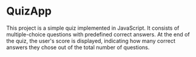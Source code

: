 # QuizApp
This project is a simple quiz implemented in JavaScript. It consists of multiple-choice questions with predefined correct answers. At the end of the quiz, the user's score is displayed, indicating how many correct answers they chose out of the total number of questions.

